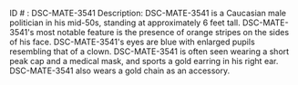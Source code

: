 ID # : DSC-MATE-3541
Description: DSC-MATE-3541 is a Caucasian male politician in his mid-50s, standing at approximately 6 feet tall. DSC-MATE-3541's most notable feature is the presence of orange stripes on the sides of his face. DSC-MATE-3541's eyes are blue with enlarged pupils resembling that of a clown. DSC-MATE-3541 is often seen wearing a short peak cap and a medical mask, and sports a gold earring in his right ear. DSC-MATE-3541 also wears a gold chain as an accessory.